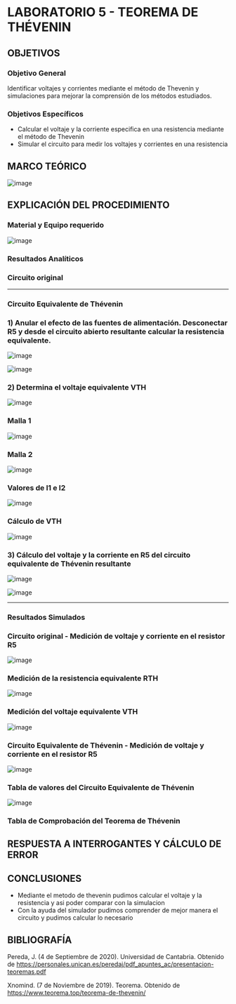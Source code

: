 # LABORATORIO 5 - TEOREMA DE THÉVENIN

## OBJETIVOS
 
### Objetivo General

Identificar voltajes y corrientes mediante el método de Thevenin y simulaciones para mejorar la comprensión de los métodos estudiados.

### Objetivos Específicos
- Calcular el voltaje y la corriente especifica en una resistencia mediante el método de Thevenin
- Simular el circuito para medir los voltajes y corrientes en una resistencia

## MARCO TEÓRICO

![image](https://user-images.githubusercontent.com/105606339/177907295-596d9069-cb70-4966-8db9-6f04d57b6a83.png)

## EXPLICACIÓN DEL PROCEDIMIENTO

### Material y Equipo requerido

![image](https://user-images.githubusercontent.com/105606339/177888154-94c9ce4d-c30a-4437-bf27-be29b5c0fe4a.png)

### Resultados Analíticos


###  Circuito original






___________________________________________________________________________________________________________________

### Circuito Equivalente de Thévenin 

### 1) Anular el efecto de las fuentes de alimentación. Desconectar R5 y desde el circuito abierto resultante calcular la resistencia equivalente. 

![image](https://user-images.githubusercontent.com/105606339/177891329-aae39d11-d050-4edf-8522-7d75a1150961.png)


![image](https://user-images.githubusercontent.com/105606339/177892127-892ed661-b032-40e8-8f96-ee726ccfae9a.png)

### 2) Determina el voltaje equivalente VTH

![image](https://user-images.githubusercontent.com/105606339/177900489-3b02589d-61ac-4b6b-a53f-e9755ec083fb.png)

### Malla 1

![image](https://user-images.githubusercontent.com/105606339/177900734-730640d2-38af-4820-9e5c-dc4a8a16722d.png)

### Malla 2

![image](https://user-images.githubusercontent.com/105606339/177900969-06e65807-9951-408c-867f-c2ad37271ea3.png)

### Valores de I1 e I2

![image](https://user-images.githubusercontent.com/105606339/177901351-795b748e-4cd7-4783-a9fa-e106353318fe.png)

### Cálculo de VTH

![image](https://user-images.githubusercontent.com/105606339/177901762-ccf4b25b-1206-482b-8dc0-3cf4334b1e74.png)

### 3) Cálculo del voltaje y la corriente en R5 del circuito equivalente de Thévenin resultante

![image](https://user-images.githubusercontent.com/105606339/177904804-928458d3-7057-4b27-b8d3-f6f1e0e276ea.png)

![image](https://user-images.githubusercontent.com/105606339/177905145-9dc60c17-3b5b-4253-9a52-60a2ba8fd469.png)

___________________________________________________________________________________________________________________
### Resultados Simulados

### Circuito original - Medición de voltaje y corriente en el resistor R5

![image](https://user-images.githubusercontent.com/105606339/177888540-61c2b46c-6d41-4309-ab5b-10cb35f630f7.png)
### Medición de la resistencia equivalente RTH

![image](https://user-images.githubusercontent.com/105606339/177905553-7ac430b6-6813-4a1e-b614-a789257bf065.png)

### Medición del voltaje equivalente VTH

![image](https://user-images.githubusercontent.com/105606339/177906306-7f992406-c301-43d1-aa86-708d32cc473c.png)

### Circuito Equivalente de Thévenin - Medición de voltaje y corriente en el resistor R5

![image](https://user-images.githubusercontent.com/105606339/177903705-6940cddc-25cd-493d-b29f-49b7e4ead013.png)

### Tabla de valores del Circuito Equivalente de Thévenin

![image](https://user-images.githubusercontent.com/105606339/177906532-4def725a-d0a7-44d1-9854-23f651040ad6.png)

### Tabla de Comprobación del Teorema de Thévenin




## RESPUESTA A INTERROGANTES Y CÁLCULO DE ERROR


## CONCLUSIONES
- Mediante el metodo de thevenin pudimos calcular el voltaje y la resistencia y asi poder comparar con la simulacion
- Con la ayuda del simulador pudimos comprender de mejor manera el circuito y pudimos calcular lo necesario
## BIBLIOGRAFÍA

Pereda, J. (4 de Septiembre de 2020). Universidad de Cantabria. Obtenido de https://personales.unican.es/peredaj/pdf_apuntes_ac/presentacion-teoremas.pdf

Xnomind. (7 de Noviembre de 2019). Teorema. Obtenido de https://www.teorema.top/teorema-de-thevenin/





